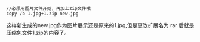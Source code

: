 ```
//必须用图片文件开始，再加上zip文件哦
copy /b 1.jpg+1.zip new.jpg

```
这样新生成的new.jpg作为图片展示还是原来的1.jpg,但是更改扩展名为 rar 后就是压缩包文件1.zip的内容了。
